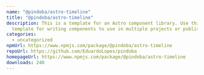 ```yaml
---
name: "@pindoba/astro-timeline"
title: "@pindoba/astro-timeline"
description: This is a template for an Astro component library. Use this
  template for writing components to use in multiple projects or publish to NPM.
categories:
  - uncategorized
npmUrl: https://www.npmjs.com/package/@pindoba/astro-timeline
repoUrl: https://github.com/EduardoLopes/pindoba
homepageUrl: https://www.npmjs.com/package/@pindoba/astro-timeline
downloads: 240
---
```

